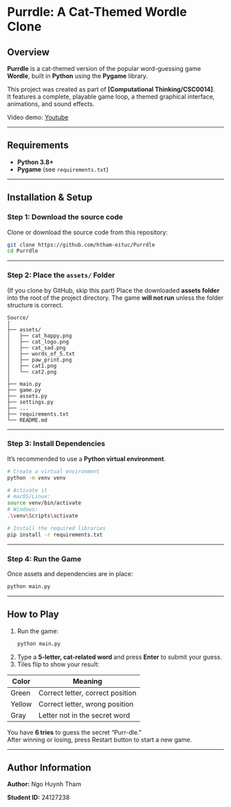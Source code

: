 # Purrdle: A Cat-Themed Wordle Clone

## Overview

**Purrdle** is a cat-themed version of the popular word-guessing game **Wordle**, built in **Python** using the **Pygame** library.  

This project was created as part of **[Computational Thinking/CSC0014]**.  
It features a complete, playable game loop, a themed graphical interface, animations, and sound effects.

Video demo: [Youtube](https://youtu.be/jbzPXo6zy-g)

---
## Requirements

- **Python 3.8+**  
- **Pygame** (see `requirements.txt`)

---

## Installation & Setup

### Step 1: Download the source code

Clone or download the source code from this repository:

```bash
git clone https://github.com/htham-eituc/Purrdle
cd Purrdle
```

---

### Step 2: Place the `assets/` Folder

(If you clone by GitHub, skip this part) 
Place the downloaded **assets folder** into the root of the project directory. 
The game **will not run** unless the folder structure is correct.

```
Source/
│
├── assets/
│   ├── cat_happy.png
│   ├── cat_logo.png
│   ├── cat_sad.png
│   ├── words_of_5.txt 
│   ├── paw_print.png
│   ├── cat1.png
│   └── cat2.png
│
├── main.py
├── game.py
├── assets.py
├── settings.py
├── ...
├── requirements.txt
└── README.md
```

---

### Step 3: Install Dependencies

It’s recommended to use a **Python virtual environment**.

```bash
# Create a virtual environment
python -m venv venv

# Activate it
# macOS/Linux:
source venv/bin/activate
# Windows:
.\venv\Scripts\activate

# Install the required libraries
pip install -r requirements.txt
```

---

### Step 4: Run the Game

Once assets and dependencies are in place:

```bash
python main.py
```

---

## How to Play

1. Run the game:
   ```bash
   python main.py
   ```
2. Type a **5-letter, cat-related word** and press **Enter** to submit your guess.
3. Tiles flip to show your result:

| Color | Meaning |
|--------|----------|
| Green | Correct letter, correct position |
| Yellow | Correct letter, wrong position |
| Gray | Letter not in the secret word |

You have **6 tries** to guess the secret “Purr-dle.”  
After winning or losing, press Restart button to start a new game.

---

## Author Information

**Author:** Ngo Huynh Tham 

**Student ID:** 24127238
